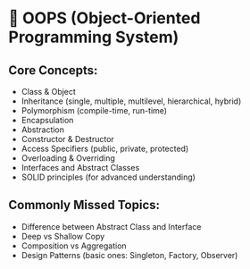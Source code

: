 # 🔷 OOPS (Object-Oriented Programming System)

## Core Concepts:

* Class & Object
* Inheritance (single, multiple, multilevel, hierarchical, hybrid)
* Polymorphism (compile-time, run-time)
* Encapsulation
* Abstraction
* Constructor & Destructor
* Access Specifiers (public, private, protected)
* Overloading & Overriding
* Interfaces and Abstract Classes
* SOLID principles (for advanced understanding)

## Commonly Missed Topics:

* Difference between Abstract Class and Interface
* Deep vs Shallow Copy
* Composition vs Aggregation
* Design Patterns (basic ones: Singleton, Factory, Observer)